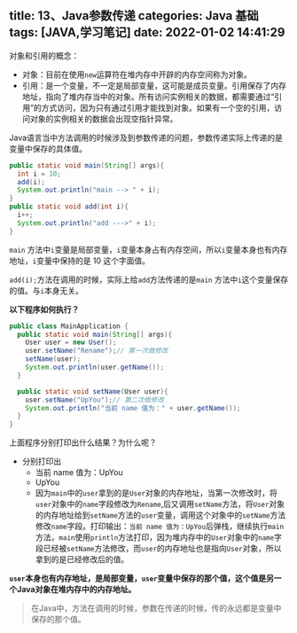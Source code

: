 title: 13、Java参数传递
categories: Java 基础
tags: [JAVA,学习笔记]
date: 2022-01-02 14:41:29
---
对象和引用的概念：

- 对象：目前在使用`new`运算符在堆内存中开辟的内存空间称为对象。
- 引用：是一个变量，不一定是局部变量，这可能是成员变量。引用保存了内存地址，指向了堆内存当中的对象。所有访问实例相关的数据，都需要通过“引用”的方式访问，因为只有通过引用才能找到对象。如果有一个空的引用，访问对象的实例相关的数据会出现空指针异常。





Java语言当中方法调用的时候涉及到参数传递的问题，参数传递实际上传递的是变量中保存的具体值。

```java
public static void main(String[] args){
  int i = 10;
  add(i);
  System.out.println("main --> " + i);
}
public static void add(int i){
  i++;
  System.out.println("add --->" + i);
}
```

`main` 方法中`i`变量是局部变量，`i`变量本身占有内存空间，所以`i`变量本身也有内存地址，`i`变量中保持的是 10 这个字面值。

`add(i);`方法在调用的时候，实际上给`add`方法传递的是`main` 方法中`i`这个变量保存的值。与`i`本身无关。



**以下程序如何执行？**
```java
public class MainApplication {
  public static void main(String[] args){
    User user = new User();
    user.setName("Rename");// 第一次做修改
    setName(user);
    System.out.println(user.getName());
  }

  public static void setName(User user){
    user.setName("UpYou");// 第二次做修改
    System.out.println("当前 name 值为：" + user.getName());
  }
}
```

上面程序分别打印出什么结果？为什么呢？

- 分别打印出
  - 当前 name 值为：UpYou
  - UpYou
  - 因为`main`中的`user`拿到的是`User`对象的内存地址，当第一次修改时，将`user`对象中的`name`字段修改为`Rename`,后又调用`setName`方法，将`User`对象的内存地址给到`setName`方法的`user`变量，调用这个对象中的`setName`方法修改`name`字段。打印输出：`当前 name 值为：UpYou`后弹栈，继续执行`main`方法，`main`使用`println`方法打印，因为堆内存中的`User`对象中的`name`字段已经被`setName`方法修改，而`user`的内存地址也是指向`User`对象，所以拿到的是已经修改后的值。







**`user`本身也有内存地址，是局部变量，`user`变量中保存的那个值，这个值是另一个Java对象在堆内存中的内存地址。**



> 在Java中，方法在调用的时候，参数在传递的时候，传的永远都是变量中保存的那个值。